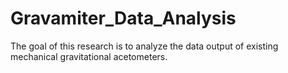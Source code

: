 # Gravamiter_Data_Analysis
The goal of this research is to analyze the data output of existing mechanical gravitational acetometers.
